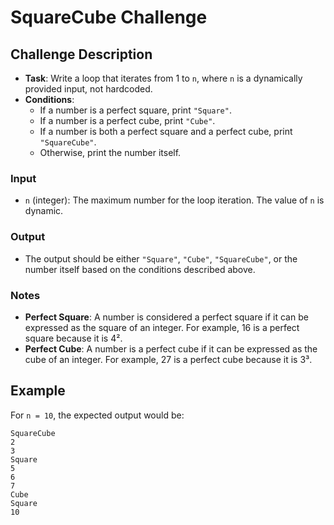 # SquareCube Challenge

## Challenge Description
- **Task**: Write a loop that iterates from 1 to `n`, where `n` is a dynamically provided input, not hardcoded.
- **Conditions**:
  - If a number is a perfect square, print `"Square"`.
  - If a number is a perfect cube, print `"Cube"`.
  - If a number is both a perfect square and a perfect cube, print `"SquareCube"`.
  - Otherwise, print the number itself.

### Input
- `n` (integer): The maximum number for the loop iteration. The value of `n` is dynamic.

### Output
- The output should be either `"Square"`, `"Cube"`, `"SquareCube"`, or the number itself based on the conditions described above.

### Notes
- **Perfect Square**: A number is considered a perfect square if it can be expressed as the square of an integer. For example, 16 is a perfect square because it is 4².
- **Perfect Cube**: A number is a perfect cube if it can be expressed as the cube of an integer. For example, 27 is a perfect cube because it is 3³.

## Example
For `n = 10`, the expected output would be:
```
SquareCube
2
3
Square
5
6
7
Cube
Square
10
```
